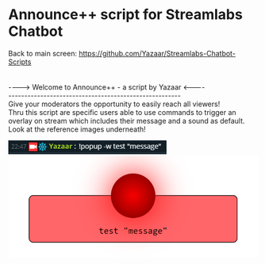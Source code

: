 # Announce++ script for Streamlabs Chatbot
Back to main screen: https://github.com/Yazaar/Streamlabs-Chatbot-Scripts <br>
<br><br>
----> Welcome to Announce++ - a script by Yazaar  <----<br>
------------------------------------------------------<br>
Give your moderators the opportunity to easily reach all viewers!<br>
Thru this script are specific users able to use commands to trigger an overlay on stream which includes their message and a sound as default. Look at the reference images underneath!

<img src="https://github.com/Yazaar/Project-Assets/blob/master/Streamlabs%20-%20Warn%26Announce/IMG1.PNG" style="width=500">
<img src="https://github.com/Yazaar/Project-Assets/blob/master/Streamlabs%20-%20Warn%26Announce/IMG2.PNG" style="width=200">
